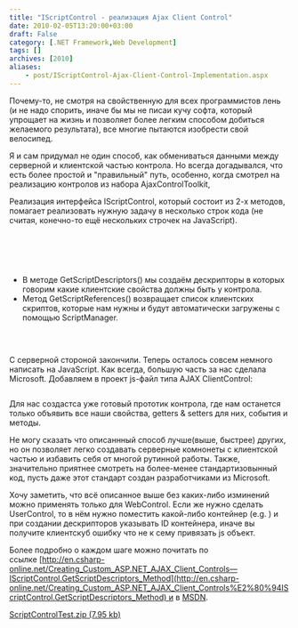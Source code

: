 ```yaml
---
title: "IScriptControl - реализация Ajax Client Control"
date: 2010-02-05T13:20:00+03:00
draft: False
category: [.NET Framework,Web Development]
tags: []
archives: [2010]
aliases:
    - post/IScriptControl-Ajax-Client-Control-Implementation.aspx
---
```



Почему-то, не смотря на свойственную для всех программистов лень (и не надо спорить, иначе бы мы не писаи кучу софта, который упрощает на жизнь и позволяет более легким способом добиться желаемого результата), все многие пытаются изобрести свой велосипед.

Я и сам придумал не один способ, как обмениваться данными между серверной и клиентской частью контрола. Но всегда догадывался, что есть более простой и "правильный" путь, особенно, когда смотрел на реализацию контролов из набора AjaxControlToolkit,

Реализация интерфейса IScriptControl, который состоит из 2-х методов, помагает реализовать нужную задачу в несколько строк кода (не считая, конечно-то ещё нескольких строчек на JavaScript).

 

<img src="/image.axd?picture=2010%2f1%2f0.jpg" alt="" />

 

- В методе GetScriptDescriptors() мы создаём дескрипторы в которых говорим какие клиентские свойства должны быть у контрола.
- Метод GetScriptReferences() возвращает список клиентских скриптов, которые нам нужны и будут автоматически загружены с помощью ScriptManager.

 

<img src="/image.axd?picture=2010%2f2%2f1.jpg" alt="" />

С серверной стороной закончили. Теперь осталось совсем немного написать на JavaScript. Как всегда, большую часть за нас сделала Microsoft. Добавляем в проект js-файл типа AJAX ClientControl:

<img src="/image.axd?picture=2010%2f2%2f2.jpg" alt="" />

Для нас создастса уже готовый прототик контрола, где нам останется только объявить все наши свойства, getters & setters для них, события и методы. 

Не могу сказать что описаннный способ лучше(выше, быстрее) других, но он позволяет легко создавать серверные комнонеты с клиентской частью и избавить себя от многой рутинной работы. Также, значительно приятнее смотреть на более-менее стандартизовынный код, пусть даже этот стандарт создан разработчиками из Microsoft.

Хочу заметить, что всё описанное выше без каких-либо изминений можно применять только для WebControl. Если же нужно сделать UserControl, то в нём нужно поместить какой-либо контейнер (e.g. ) и при создании дескрипторов указывать ID контейнера, иначе вы получите клиентскуб ошибку что не к сему привязать js объект.

Более подробно о каждом шаге можно почитать по ссылке [http://en.csharp-online.net/Creating_Custom_ASP.NET_AJAX_Client_Controls—IScriptControl.GetScriptDescriptors_Method](http://en.csharp-online.net/Creating_Custom_ASP.NET_AJAX_Client_Controls%E2%80%94IScriptControl.GetScriptDescriptors_Method) и в [MSDN](http://msdn.microsoft.com/en-us/library/system.web.ui.iscriptcontrol.aspx).

[ScriptControlTest.zip (7.95 kb)](/file.axd?file=2010%2f2%2fScriptControlTest.zip)

